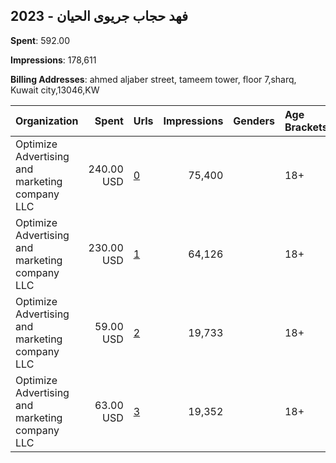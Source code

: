## 2023 - فهد حجاب جريوى الحيان 
**Spent**: 592.00

**Impressions**: 178,611

**Billing Addresses**: ahmed aljaber street, tameem tower, floor 7,sharq, Kuwait city,13046,KW

|Organization|Spent|Urls|Impressions|Genders|Age Brackets|Country Codes|
|:---|---:|:---|---:|:---|:---|:---|
|Optimize Advertising and marketing company LLC|240.00 USD|[0](https://www.snap.com/political-ads/asset/aa0dc5e9a943711b3d1def61d048cf04982bfc42739d71cfe00be2a1473b739d?mediaType=mp4)|75,400||18+|kuwait|
|Optimize Advertising and marketing company LLC|230.00 USD|[1](https://www.snap.com/political-ads/asset/5fd90fd4770276d806c8033a1520ddb39f71dec6b1bafa8332bbc86866f95be4?mediaType=jpg)|64,126||18+|kuwait|
|Optimize Advertising and marketing company LLC|59.00 USD|[2](https://www.snap.com/political-ads/asset/dea2da9e181f1b8c98d94e06330ec10a20493c6a2404d82295870cffdec6fccc?mediaType=jpg)|19,733||18+|kuwait|
|Optimize Advertising and marketing company LLC|63.00 USD|[3](https://www.snap.com/political-ads/asset/6276b013e8a8b1d5037c82a1be83f31c1e69677cdbb3d6addf9de75cf3b0a3fc?mediaType=jpg)|19,352||18+|kuwait|
